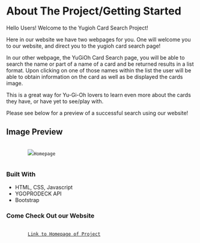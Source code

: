 # About The Project/Getting Started


Hello Users! Welcome to the Yugioh Card Search Project!

Here in our website we have two webpages for you. One will welcome you to our website, and direct you to the yugioh card search page!

In our other webpage, the YuGiOh Card Search page, you will be able to search the name or part of a name of a card and be returned results in a list format. Upon clicking on one of those names within the list the user will be able to obtain information on the card as well as be displayed the cards image.

This is a great way for Yu-Gi-Oh lovers to learn even more about the cards they have, or have yet to see/play with.

Please see below for a preview of a successful search using our website!

## Image Preview

<pre>
    <code>
        <img src= "./assets/Screenshot 2023-07-16 at 6.43.53 AM (2).png">Homepage</a>
    </code>
</pre>

### Built With
- HTML, CSS, Javascript
- YGOPRODECK API
- Bootstrap



### Come Check Out our Website

<pre>
    <code>
        <a href = "https://alexandertsiklidis1.github.io/Front-End-Portfolio-Project/">Link to Homepage of Project</a>
    </code>
</pre>
